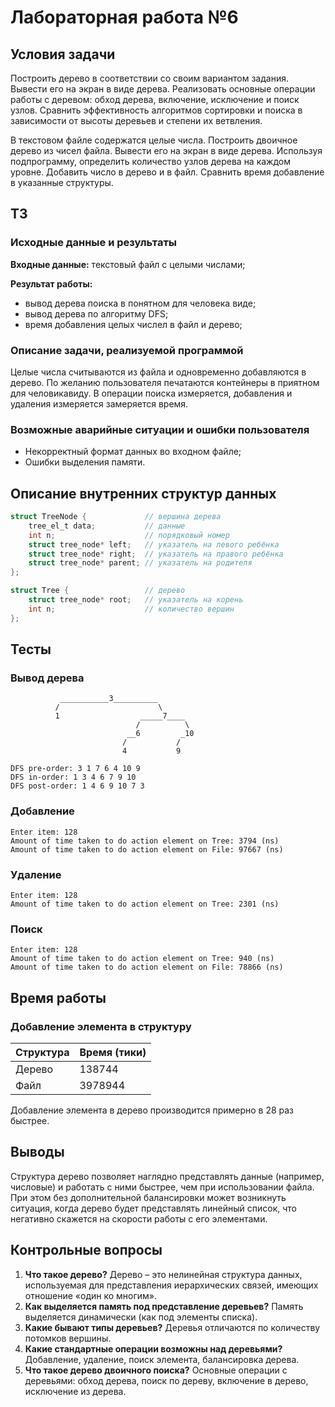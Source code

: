 # Лабораторная работа №6
## Условия задачи
Построить дерево в соответствии со своим вариантом задания. Вывести его на экран в виде дерева. Реализовать основные
операции работы с деревом: обход дерева, включение,  исключение и поиск узлов. Сравнить эффективность алгоритмов
сортировки и поиска в зависимости от высоты деревьев и степени их ветвления.

В текстовом файле содержатся целые числа. Построить двоичное дерево из чисел файла. Вывести его на экран в виде
дерева. Используя подпрограмму, определить количество узлов дерева на каждом уровне. Добавить число в дерево и в файл.
Сравнить время добавление в указанные структуры.

## ТЗ
### Исходные данные и результаты
**Входные данные:** текстовый файл с целыми числами;

**Результат работы:**
* вывод дерева поиска в понятном для человека виде;
* вывод дерева по алгоритму DFS;
* время добавления целых числел в файл и дерево;

### Описание задачи, реализуемой программой
Целые числа считываются из файла и одновременно добавляются в дерево. По желанию пользователя печатаются контейнеры в
приятном для человикавиду. В операции поиска измеряется, добавления и удаления измеряется замеряется время.

### Возможные аварийные ситуации и ошибки пользователя
* Некорректный формат данных во входном файле;
* Ошибки выделения памяти.

## Описание внутренних структур данных
```objectivec
struct TreeNode	{             // вершина дерева
    tree_el_t data;           // данные
    int n;                    // порядковый номер
    struct tree_node* left;   // указатель на левого ребёнка
    struct tree_node* right;  // указатель на правого ребёнка
    struct tree_node* parent; // указатель на родителя
};
```

```objectivec
struct Tree {                 // дерево
    struct tree_node* root;   // указатель на корень
    int n;                    // количество вершин
};
```

## Тесты
### Вывод дерева
```
           ___________3__________
          /                      \
          1                  _____7____
                            /          \
                          __6         _10 
                         /           /     
                         4           9      

DFS pre-order: 3 1 7 6 4 10 9 
DFS in-order: 1 3 4 6 7 9 10 
DFS post-order: 1 4 6 9 10 7 3 
```

### Добавление
```
Enter item: 128
Amount of time taken to do action element on Tree: 3794 (ns)
Amount of time taken to do action element on File: 97667 (ns)
```

### Удаление
```
Enter item: 128
Amount of time taken to do action element on Tree: 2301 (ns)
```

### Поиск
```
Enter item: 128
Amount of time taken to do action element on Tree: 940 (ns)
Amount of time taken to do action element on File: 78866 (ns)
```

## Время работы
### Добавление элемента в структуру 
| Структура | Время (тики) |
|-----------|--------------|
| Дерево | 138744 |
| Файл | 3978944 |

Добавление элемента в дерево производится примерно в 28 раз быстрее.

## Выводы
Структура дерево позволяет наглядно представлять данные (например, числовые) и работать с ними быстрее, чем при
использовании файла. При этом без дополнительной балансировки может возникнуть ситуация, когда дерево будет представлять
линейный список, что негативно скажется на скорости работы с его элементами.

## Контрольные вопросы
1. **Что такое дерево?** Дерево – это нелинейная структура данных, используемая для представления иерархических связей,
имеющих отношение «один ко многим». 
2. **Как выделяется память под представление деревьев?** Память выделяется динамически (как под элементы списка).
3. **Какие бывают типы деревьев?**  Деревья отличаются по количеству потомков вершины.
4. **Какие стандартные операции возможны над деревьями?** Добавление, удаление, поиск элемента, балансировка дерева.
5. **Что такое дерево двоичного поиска?** Основные операции с деревьями: обход дерева, поиск по дереву, включение в
дерево, исключение из дерева.
